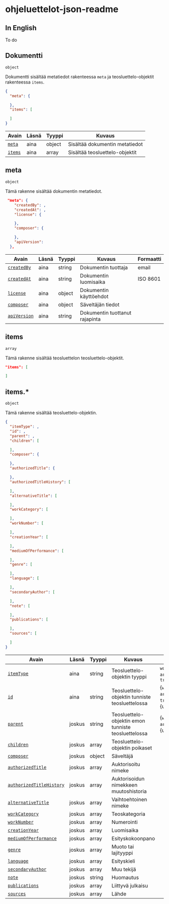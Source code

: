 # ohjeluettelot-json-readme

## In English

To do

## Dokumentti

`object`

Dokumentti sisältää metatiedot rakenteessa `meta` ja teosluettelo-objektit rakenteessa `items`.

```JSON
{
  "meta": {

  },
  "items": [

  ]
}
```

| Avain | Läsnä | Tyyppi | Kuvaus |
| --- | --- | --- | --- |
| [`meta`](#meta) | aina | object | Sisältää dokumentin metatiedot |
| [`items`](#items) | aina  | array | Sisältää teosluettelo-objektit |

## meta

`object`

Tämä rakenne sisältää dokumentin metatiedot.

```JSON
 "meta": {
    "createdBy": ,
    "createdAt": ,
    "license": {

    },
    "composer": {

    },
    "apiVersion":
  },
```

| Avain | Läsnä | Tyyppi | Kuvaus | Formaatti |
| --- | --- | --- | --- | --- |
| [`createdBy`](meta/createdBy.md) | aina | string |  Dokumentin tuottaja | email |
| [`createdAt`](meta/createdAt.md) | aina | string |  Dokumentin luomisaika | ISO 8601 |
| [`license`](meta/license.md) | aina | object |  Dokumentin käyttöehdot |  |
| [`composer`](meta/composer.md) | aina | object | Säveltäjän tiedot |  |
| [`apiVersion`](meta/apiVersion.md) | aina | string |  Dokumentin tuottanut rajapinta |  |


## items

`array`

Tämä rakenne sisältää teosluettelon teosluettelo-objektit.

```JSON
"items": [

]
```

## items.\*

`object`

Tämä rakenne sisältää teosluettelo-objektin.

```JSON
{
  "itemType": ,
  "id": ,
  "parent": ,
  "children": [

  ],
  "composer": {

  },
  "authorizedTitle": {

  },
  "authorizedTitleHistory": [

  ],
  "alternativeTitle": [

  ],
  "workCategory": [

  ],
  "workNumber": [

  ],
  "creationYear": [

  ],
  "mediumOfPerformance": [

  ],
  "genre": [

  ],
  "language": [

  ],
  "secondaryAuthor": [

  ],
  "note": [

  ],
  "publications": [

  ],
  "sources": [

  ]
}
```

| Avain | Läsnä | Tyyppi | Kuvaus | Formaatti |
| --- | --- | --- | --- | --- |
| [`itemType`](items/itemType.md) | aina | string | Teosluettelo-objektin tyyppi | `work` \| `part` \| `arrangement` \| `translation`  |
| [`id`](items/id.md) | aina  | string | Teosluettelo-objektin tunniste teosluettelossa | {`work` \| `part` \| `arrangement` \| `translation`}-{uuid} |
| [`parent`](items/parent.md) | joskus  | string | Teosluettelo-objektin emon tunniste teosluettelossa | {`work` \| `part` \| `arrangement`}-{uuid} |
| [`children`](items/children.md) | joskus | array | Teosluettelo-objektin poikaset  | |
| [`composer`](items/composer.md) | joskus | object | Säveltäjä | |
| [`authorizedTitle`](items/authorizedTitle.md) | joskus | array | Auktorisoitu nimeke  | |
| [`authorizedTitleHistory`](items/authorizedTitleHistory.md) | joskus | array | Auktorisoidun nimekkeen muutoshistoria | |
| [`alternativeTitle`](items/alternativeTitle.md) | joskus | array | Vaihtoehtoinen nimeke | |
| [`workCategory`](items/workCategory.md) | joskus | array | Teoskategoria | |
| [`workNumber`](items/workNumber.md) | joskus  | array | Numerointi | |
| [`creationYear`](items/creationYear.md) | joskus | array | Luomisaika | |
| [`mediumOfPerformance`](items/mediumOfPerformance.md) | joskus | array | Esityskokoonpano | |
| [`genre`](items/genre.md) | joskus | array | Muoto tai lajityyppi | |
| [`language`](items/language.md) | joskus | array | Esityskieli | |
| [`secondaryAuthor`](items/secondaryAuthor.md) | joskus | array | Muu tekijä | |
| [`note`](items/note.md) | joskus | string | Huomautus | |
| [`publications`](items/publications.md) | joskus  | array | Liittyvä julkaisu | |
| [`sources`](items/sources.md) | joskus  | array | Lähde | |